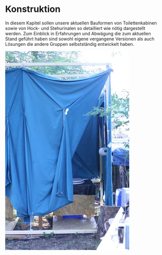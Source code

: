 # Konstruktion

In diesem Kapitel sollen unsere aktuellen Bauformen von Toilettenkabinen sowie von Hock- und Stehurinalen so detailliert wie nötig dargestellt werden. Zum Einblick in Erfahrungen und Abwägung die zum aktuellen Stand geführt haben sind sowohl eigene vergangene Versionen als auch Lösungen die andere Gruppen selbstständig entwickelt haben.

 ![](/assets/Bild_Kabine-Stoffe.jpg)

